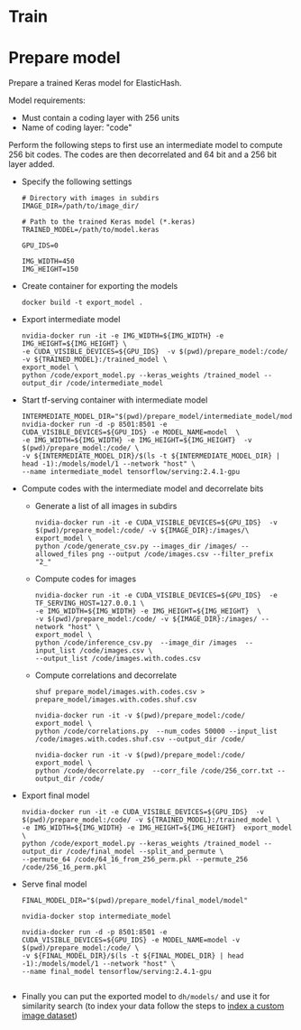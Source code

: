 # Train

# Prepare model

Prepare a trained Keras model for ElasticHash. 

Model requirements:

* Must contain a coding layer with 256 units
* Name of coding layer: "code"

Perform the following steps to first use an intermediate model to compute 256 bit codes. 
The codes are then decorrelated and 64 bit and a 256 bit layer added.

* Specify the following settings
    ```  
    # Directory with images in subdirs
    IMAGE_DIR=/path/to/image_dir/
  
    # Path to the trained Keras model (*.keras)
    TRAINED_MODEL=/path/to/model.keras
  
    GPU_IDS=0
  
    IMG_WIDTH=450
    IMG_HEIGHT=150
    ```
  
* Create container for exporting the models
    ``` 
    docker build -t export_model .
    ```

* Export intermediate model
    ```  
    nvidia-docker run -it -e IMG_WIDTH=${IMG_WIDTH} -e IMG_HEIGHT=${IMG_HEIGHT} \
    -e CUDA_VISIBLE_DEVICES=${GPU_IDS}  -v $(pwd)/prepare_model:/code/ -v ${TRAINED_MODEL}:/trained_model \
    export_model \
    python /code/export_model.py --keras_weights /trained_model --output_dir /code/intermediate_model
    ```
  
* Start tf-serving container with intermediate model
    ``` 
    INTERMEDIATE_MODEL_DIR="$(pwd)/prepare_model/intermediate_model/model"
    nvidia-docker run -d -p 8501:8501 -e CUDA_VISIBLE_DEVICES=${GPU_IDS} -e MODEL_NAME=model  \
    -e IMG_WIDTH=${IMG_WIDTH} -e IMG_HEIGHT=${IMG_HEIGHT}  -v $(pwd)/prepare_model:/code/ \
    -v ${INTERMEDIATE_MODEL_DIR}/$(ls -t ${INTERMEDIATE_MODEL_DIR} | head -1):/models/model/1 --network "host" \
    --name intermediate_model tensorflow/serving:2.4.1-gpu
    ```
  
* Compute codes with the intermediate model and decorrelate bits

  * Generate a list of all images in subdirs
    ``` 
    nvidia-docker run -it -e CUDA_VISIBLE_DEVICES=${GPU_IDS}  -v $(pwd)/prepare_model:/code/ -v ${IMAGE_DIR}:/images/\
    export_model \
    python /code/generate_csv.py --images_dir /images/ --allowed_files png --output /code/images.csv --filter_prefix "2_"
    ```
  * Compute codes for images
    ``` 
    nvidia-docker run -it -e CUDA_VISIBLE_DEVICES=${GPU_IDS}  -e TF_SERVING_HOST=127.0.0.1 \
    -e IMG_WIDTH=${IMG_WIDTH} -e IMG_HEIGHT=${IMG_HEIGHT}  \
    -v $(pwd)/prepare_model:/code/ -v ${IMAGE_DIR}:/images/ --network "host" \
    export_model \
    python /code/inference_csv.py  --image_dir /images  --input_list /code/images.csv \
    --output_list /code/images.with.codes.csv
    ```
  * Compute correlations and decorrelate
    ``` 
    shuf prepare_model/images.with.codes.csv > prepare_model/images.with.codes.shuf.csv
    
    nvidia-docker run -it -v $(pwd)/prepare_model:/code/ export_model \
    python /code/correlations.py  --num_codes 50000 --input_list /code/images.with.codes.shuf.csv --output_dir /code/
    
    nvidia-docker run -it -v $(pwd)/prepare_model:/code/ export_model \
    python /code/decorrelate.py  --corr_file /code/256_corr.txt --output_dir /code/
    ```

* Export final model
  ```  
  nvidia-docker run -it -e CUDA_VISIBLE_DEVICES=${GPU_IDS}  -v $(pwd)/prepare_model:/code/ -v ${TRAINED_MODEL}:/trained_model \
  -e IMG_WIDTH=${IMG_WIDTH} -e IMG_HEIGHT=${IMG_HEIGHT}  export_model \
  python /code/export_model.py --keras_weights /trained_model --output_dir /code/final_model --split_and_permute \
  --permute_64 /code/64_16_from_256_perm.pkl --permute_256 /code/256_16_perm.pkl
  ```
  
* Serve final model
  ``` 
  FINAL_MODEL_DIR="$(pwd)/prepare_model/final_model/model"
  
  nvidia-docker stop intermediate_model
  
  nvidia-docker run -d -p 8501:8501 -e CUDA_VISIBLE_DEVICES=${GPU_IDS} -e MODEL_NAME=model -v $(pwd)/prepare_model:/code/ \
  -v ${FINAL_MODEL_DIR}/$(ls -t ${FINAL_MODEL_DIR} | head -1):/models/model/1 --network "host" \
  --name final_model tensorflow/serving:2.4.1-gpu
 
  ```
*  Finally you can put the exported model to `dh/models/` and use it for similarity search (to index your data follow the steps to [index a custom image dataset](../README.md))

